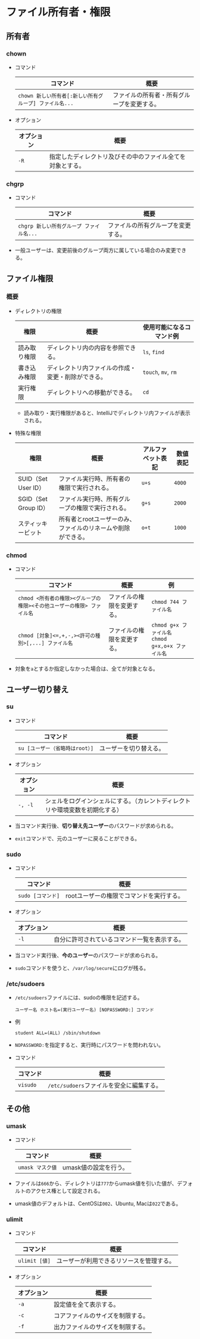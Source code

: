 # ファイル所有者・権限

## 所有者

### chown

- コマンド

  |コマンド|概要|
  |---|---|
  |`chown 新しい所有者[:新しい所有グループ] ファイル名...`|ファイルの所有者・所有グループを変更する。|

- オプション

  |オプション|概要|
  |---|---|
  |`-R`|指定したディレクトリ及びその中のファイル全てを対象とする。|

### chgrp

- コマンド

  | コマンド                                 | 概要                               |
  | ---------------------------------------- | ---------------------------------- |
  | `chgrp 新しい所有グループ ファイル名...` | ファイルの所有グループを変更する。 |

- 一般ユーザーは、変更前後のグループ両方に属している場合のみ変更できる。

## ファイル権限

### 概要

- ディレクトリの権限

  | 権限         | 概要                                               | 使用可能になるコマンド例 |
  | ------------ | -------------------------------------------------- | ------------------------ |
  | 読み取り権限 | ディレクトリ内の内容を参照できる。                 | `ls`, `find`             |
  | 書き込み権限 | ディレクトリ内ファイルの作成・変更・削除ができる。 | `touch`, `mv`, `rm`      |
  | 実行権限     | ディレクトリへの移動ができる。                     | `cd`                     |

  - 読み取り・実行権限があると、IntelliJでディレクトリ内ファイルが表示される。

- 特殊な権限

  | 権限                 | 概要                                                         | アルファベット表記 | 数値表記 |
  | -------------------- | ------------------------------------------------------------ | ------------------ | -------- |
  | SUID（Set User ID）  | ファイル実行時、所有者の権限で実行される。                   | `u+s`              | `4000`   |
  | SGID（Set Group ID） | ファイル実行時、所有グループの権限で実行される。             | `g+s`              | `2000`   |
  | スティッキービット   | 所有者とrootユーザーのみ、ファイルのリネームや削除ができる。 | `o+t`              | `1000`   |

### chmod

- コマンド

  |コマンド|概要|例|
  |---|---|---|
  |`chmod <所有者の権限><グループの権限><その他ユーザーの権限> ファイル名`|ファイルの権限を変更する。|`chmod 744 ファイル名`|
  |`chmod [対象]<=,+,-,><許可の種別>[,...] ファイル名`|ファイルの権限を変更する。|`chmod g+x ファイル名`<br />`chmod g+x,o+x ファイル名`|

- 対象を`a`とするか指定しなかった場合は、全てが対象となる。

## ユーザー切り替え

### su

- コマンド

  |コマンド|概要|
  |---|---|
  |`su [ユーザー（省略時はroot）]`|ユーザーを切り替える。|

- オプション

  |オプション|概要|
  |---|---|
  |`-, -l`|シェルをログインシェルにする。（カレントディレクトリや環境変数を初期化する）|

- 当コマンド実行後、**切り替え先ユーザー**のパスワードが求められる。

- `exit`コマンドで、元のユーザーに戻ることができる。

### sudo

- コマンド

  |コマンド|概要|
  |---|---|
  |`sudo [コマンド]`|rootユーザーの権限でコマンドを実行する。|

- オプション

  |オプション|概要|
  |---|---|
  |`-l`|自分に許可されているコマンド一覧を表示する。|

- 当コマンド実行後、**今のユーザー**のパスワードが求められる。

- `sudo`コマンドを使うと、`/var/log/secure`にログが残る。

### /etc/sudoers

- `/etc/sudoers`ファイルには、sudoの権限を記述する。

  ```text
  ユーザー名 ホスト名=(実行ユーザー名) [NOPASSWORD:] コマンド
  ```

- 例

  ```text
  student ALL=(ALL) /sbin/shutdown
  ```

- `NOPASSWORD:`を指定すると、実行時にパスワードを問われない。

- コマンド

  |コマンド|概要|
  |---|---|
  |`visudo`|`/etc/sudoers`ファイルを安全に編集する。|

## その他

### umask

- コマンド

  |コマンド|概要|
  |---|---|
  |`umask マスク値`|umask値の設定を行う。|

- ファイルは`666`から、ディレクトリは`777`からumask値を引いた値が、デフォルトのアクセス権として設定される。
- umask値のデフォルトは、CentOSは`002`、Ubuntu, Macは`022`である。

### ulimit

- コマンド

  |コマンド|概要|
  |---|---|
  |`ulimit [値]`|ユーザーが利用できるリソースを管理する。|

- オプション

  | オプション | 概要                             |
  | ---------- | -------------------------------- |
  | `-a`       | 設定値を全て表示する。           |
  | `-c`       | コアファイルのサイズを制限する。 |
  | `-f`       | 出力ファイルのサイズを制限する。 |
